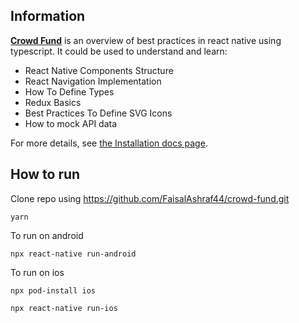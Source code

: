 ## Information

[**Crowd Fund**](https://github.com/FaisalAshraf44/crowd-fund.git) is an overview of best practices in react native using typescript. It could be used to understand and learn:

- React Native Components Structure
- React Navigation Implementation
- How To Define Types
- Redux Basics
- Best Practices To Define SVG Icons
- How to mock API data

For more details, see [the Installation docs page](https://redux.js.org/introduction/installation).

## How to run

Clone repo using https://github.com/FaisalAshraf44/crowd-fund.git

```
yarn
```

To run on android

```
npx react-native run-android 
```

To run on ios

```
npx pod-install ios
```

```
npx react-native run-ios
```

